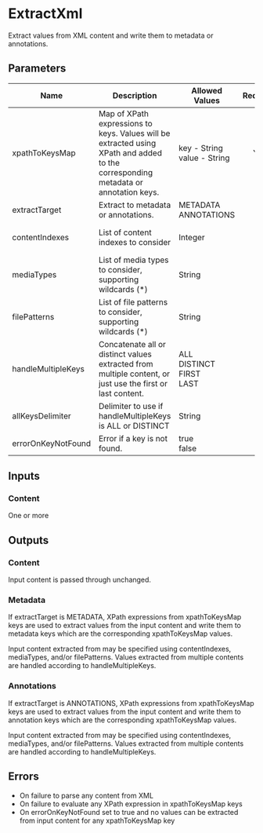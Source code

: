 # ExtractXml
Extract values from XML content and write them to metadata or annotations.

## Parameters
| Name               | Description                                                                                                                        | Allowed Values                                      | Required | Default                                   |
|--------------------|------------------------------------------------------------------------------------------------------------------------------------|-----------------------------------------------------|:--------:|-------------------------------------------|
| xpathToKeysMap     | Map of XPath expressions to keys. Values will be extracted using XPath and added to the corresponding metadata or annotation keys. | key&nbsp;-&nbsp;String<br/>value&nbsp;-&nbsp;String |   Yes    |                                           |
| extractTarget      | Extract to metadata or annotations.                                                                                                | METADATA<br/>ANNOTATIONS                            |          | METADATA                                  |
| contentIndexes     | List of content indexes to consider                                                                                                | Integer                                             |          | empty&nbsp;- all content is considered    |
| mediaTypes         | List of media types to consider, supporting wildcards (*)                                                                          | String                                              |          | [*/xml]                                   |
| filePatterns       | List of file patterns to consider, supporting wildcards (*)                                                                        | String                                              |          | empty&nbsp;- all filenames are considered |
| handleMultipleKeys | Concatenate all or distinct values extracted from multiple content, or just use the first or last content.                         | ALL<br/>DISTINCT<br/>FIRST<br/>LAST                 |          | ALL                                       |
| allKeysDelimiter   | Delimiter to use if handleMultipleKeys is ALL or DISTINCT                                                                          | String                                              |          | ,&nbsp;(comma)                            |
| errorOnKeyNotFound | Error if a key is not found.                                                                                                       | true<br/>false                                      |          | false                                     |

## Inputs
### Content
One or more

## Outputs
### Content
Input content is passed through unchanged.

### Metadata
If extractTarget is METADATA, XPath expressions from xpathToKeysMap keys are used to extract values from the input
content and write them to metadata keys which are the corresponding xpathToKeysMap values.

Input content extracted from may be specified using contentIndexes, mediaTypes, and/or filePatterns. Values extracted
from multiple contents are handled according to handleMultipleKeys.

### Annotations
If extractTarget is ANNOTATIONS, XPath expressions from xpathToKeysMap keys are used to extract values from the
input content and write them to annotation keys which are the corresponding xpathToKeysMap values.

Input content extracted from may be specified using contentIndexes, mediaTypes, and/or filePatterns. Values extracted
from multiple contents are handled according to handleMultipleKeys.

## Errors
- On failure to parse any content from XML
- On failure to evaluate any XPath expression in xpathToKeysMap keys
- On errorOnKeyNotFound set to true and no values can be extracted from input content for any xpathToKeysMap key

